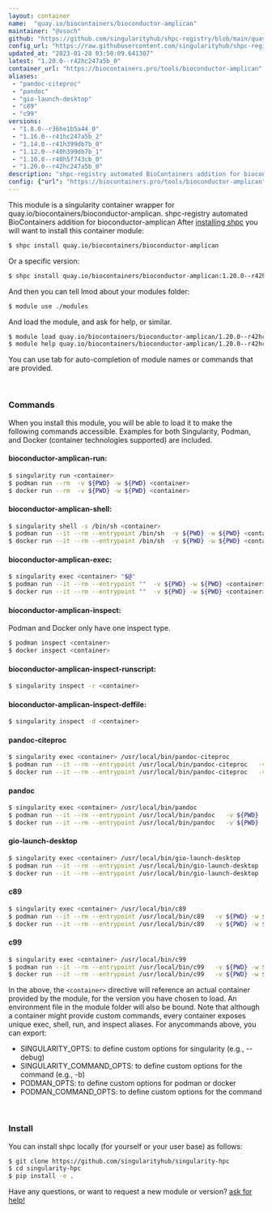 ```yaml
---
layout: container
name:  "quay.io/biocontainers/bioconductor-amplican"
maintainer: "@vsoch"
github: "https://github.com/singularityhub/shpc-registry/blob/main/quay.io/biocontainers/bioconductor-amplican/container.yaml"
config_url: "https://raw.githubusercontent.com/singularityhub/shpc-registry/main/quay.io/biocontainers/bioconductor-amplican/container.yaml"
updated_at: "2023-01-28 03:50:09.641307"
latest: "1.20.0--r42hc247a5b_0"
container_url: "https://biocontainers.pro/tools/bioconductor-amplican"
aliases:
 - "pandoc-citeproc"
 - "pandoc"
 - "gio-launch-desktop"
 - "c89"
 - "c99"
versions:
 - "1.8.0--r36he1b5a44_0"
 - "1.16.0--r41hc247a5b_2"
 - "1.14.0--r41h399db7b_0"
 - "1.12.0--r40h399db7b_1"
 - "1.10.0--r40h5f743cb_0"
 - "1.20.0--r42hc247a5b_0"
description: "shpc-registry automated BioContainers addition for bioconductor-amplican"
config: {"url": "https://biocontainers.pro/tools/bioconductor-amplican", "maintainer": "@vsoch", "description": "shpc-registry automated BioContainers addition for bioconductor-amplican", "latest": {"1.20.0--r42hc247a5b_0": "sha256:b4278cc18d801603cb37670b696d70a972de79d0ab07b48ba441992c5e45d2a0"}, "tags": {"1.8.0--r36he1b5a44_0": "sha256:744ec8d7f3b05afc5becf2a4acd3ba6b8c2fbac1374cefe97c4037b2aa2d740f", "1.16.0--r41hc247a5b_2": "sha256:30bf8a5ae6c186817feba02370c0254b011b2075fb7b49184ffd1cffd1e4434e", "1.14.0--r41h399db7b_0": "sha256:5527580989ae490a1e4619764334c5f47d24f47fad4a64b4434c017d704f808c", "1.12.0--r40h399db7b_1": "sha256:7d7f6d4ecc6deddd346c7a9cf9aac97a7b563101001371c6b4954038bb030673", "1.10.0--r40h5f743cb_0": "sha256:d5f5db4c1fd8f5da3955f2729396eeb6a4d2384fb72e3ef228d3446cfa5ec784", "1.20.0--r42hc247a5b_0": "sha256:b4278cc18d801603cb37670b696d70a972de79d0ab07b48ba441992c5e45d2a0"}, "docker": "quay.io/biocontainers/bioconductor-amplican", "aliases": {"pandoc-citeproc": "/usr/local/bin/pandoc-citeproc", "pandoc": "/usr/local/bin/pandoc", "gio-launch-desktop": "/usr/local/bin/gio-launch-desktop", "c89": "/usr/local/bin/c89", "c99": "/usr/local/bin/c99"}}
---
```


This module is a singularity container wrapper for quay.io/biocontainers/bioconductor-amplican.
shpc-registry automated BioContainers addition for bioconductor-amplican
After [installing shpc](#install) you will want to install this container module:


```bash
$ shpc install quay.io/biocontainers/bioconductor-amplican
```

Or a specific version:

```bash
$ shpc install quay.io/biocontainers/bioconductor-amplican:1.20.0--r42hc247a5b_0
```

And then you can tell lmod about your modules folder:

```bash
$ module use ./modules
```

And load the module, and ask for help, or similar.

```bash
$ module load quay.io/biocontainers/bioconductor-amplican/1.20.0--r42hc247a5b_0
$ module help quay.io/biocontainers/bioconductor-amplican/1.20.0--r42hc247a5b_0
```

You can use tab for auto-completion of module names or commands that are provided.

<br>

### Commands

When you install this module, you will be able to load it to make the following commands accessible.
Examples for both Singularity, Podman, and Docker (container technologies supported) are included.

#### bioconductor-amplican-run:

```bash
$ singularity run <container>
$ podman run --rm  -v ${PWD} -w ${PWD} <container>
$ docker run --rm  -v ${PWD} -w ${PWD} <container>
```

#### bioconductor-amplican-shell:

```bash
$ singularity shell -s /bin/sh <container>
$ podman run --it --rm --entrypoint /bin/sh  -v ${PWD} -w ${PWD} <container>
$ docker run --it --rm --entrypoint /bin/sh  -v ${PWD} -w ${PWD} <container>
```

#### bioconductor-amplican-exec:

```bash
$ singularity exec <container> "$@"
$ podman run --it --rm --entrypoint ""  -v ${PWD} -w ${PWD} <container> "$@"
$ docker run --it --rm --entrypoint ""  -v ${PWD} -w ${PWD} <container> "$@"
```

#### bioconductor-amplican-inspect:

Podman and Docker only have one inspect type.

```bash
$ podman inspect <container>
$ docker inspect <container>
```

#### bioconductor-amplican-inspect-runscript:

```bash
$ singularity inspect -r <container>
```

#### bioconductor-amplican-inspect-deffile:

```bash
$ singularity inspect -d <container>
```


#### pandoc-citeproc

```bash
$ singularity exec <container> /usr/local/bin/pandoc-citeproc
$ podman run --it --rm --entrypoint /usr/local/bin/pandoc-citeproc   -v ${PWD} -w ${PWD} <container> -c " $@"
$ docker run --it --rm --entrypoint /usr/local/bin/pandoc-citeproc   -v ${PWD} -w ${PWD} <container> -c " $@"
```


#### pandoc

```bash
$ singularity exec <container> /usr/local/bin/pandoc
$ podman run --it --rm --entrypoint /usr/local/bin/pandoc   -v ${PWD} -w ${PWD} <container> -c " $@"
$ docker run --it --rm --entrypoint /usr/local/bin/pandoc   -v ${PWD} -w ${PWD} <container> -c " $@"
```


#### gio-launch-desktop

```bash
$ singularity exec <container> /usr/local/bin/gio-launch-desktop
$ podman run --it --rm --entrypoint /usr/local/bin/gio-launch-desktop   -v ${PWD} -w ${PWD} <container> -c " $@"
$ docker run --it --rm --entrypoint /usr/local/bin/gio-launch-desktop   -v ${PWD} -w ${PWD} <container> -c " $@"
```


#### c89

```bash
$ singularity exec <container> /usr/local/bin/c89
$ podman run --it --rm --entrypoint /usr/local/bin/c89   -v ${PWD} -w ${PWD} <container> -c " $@"
$ docker run --it --rm --entrypoint /usr/local/bin/c89   -v ${PWD} -w ${PWD} <container> -c " $@"
```


#### c99

```bash
$ singularity exec <container> /usr/local/bin/c99
$ podman run --it --rm --entrypoint /usr/local/bin/c99   -v ${PWD} -w ${PWD} <container> -c " $@"
$ docker run --it --rm --entrypoint /usr/local/bin/c99   -v ${PWD} -w ${PWD} <container> -c " $@"
```



In the above, the `<container>` directive will reference an actual container provided
by the module, for the version you have chosen to load. An environment file in the
module folder will also be bound. Note that although a container
might provide custom commands, every container exposes unique exec, shell, run, and
inspect aliases. For anycommands above, you can export:

 - SINGULARITY_OPTS: to define custom options for singularity (e.g., --debug)
 - SINGULARITY_COMMAND_OPTS: to define custom options for the command (e.g., -b)
 - PODMAN_OPTS: to define custom options for podman or docker
 - PODMAN_COMMAND_OPTS: to define custom options for the command

<br>

### Install

You can install shpc locally (for yourself or your user base) as follows:

```bash
$ git clone https://github.com/singularityhub/singularity-hpc
$ cd singularity-hpc
$ pip install -e .
```

Have any questions, or want to request a new module or version? [ask for help!](https://github.com/singularityhub/singularity-hpc/issues)
